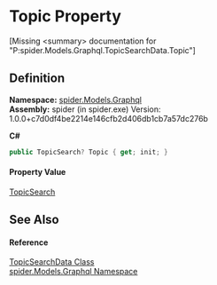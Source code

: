 # Topic Property


\[Missing &lt;summary&gt; documentation for "P:spider.Models.Graphql.TopicSearchData.Topic"\]



## Definition
**Namespace:** <a href="a7324a28-4f46-beaa-9269-26a8fa385391">spider.Models.Graphql</a>  
**Assembly:** spider (in spider.exe) Version: 1.0.0+c7d0df4be2214e146cfb2d406db1cb7a57dc276b

**C#**
``` C#
public TopicSearch? Topic { get; init; }
```



#### Property Value
<a href="0e60433b-1d84-f998-cff8-0334a5094462">TopicSearch</a>

## See Also


#### Reference
<a href="b4d4132e-e6c4-c099-49e2-f9d56e64ca99">TopicSearchData Class</a>  
<a href="a7324a28-4f46-beaa-9269-26a8fa385391">spider.Models.Graphql Namespace</a>  

